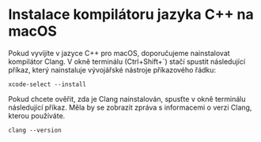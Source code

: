 <h1 data-loc-id="walkthough.mac.install.compiler">Instalace kompilátoru jazyka C++ na macOS</h1>
<p data-loc-id="walkthough.mac.text1">Pokud vyvíjíte v jazyce C++ pro macOS, doporučujeme nainstalovat kompilátor Clang. V okně terminálu (Ctrl+Shift+`) stačí spustit následující příkaz, který nainstaluje vývojářské nástroje příkazového řádku:</p>
<pre><code class="lang-bash">xcode-select --install</code></pre>
<p data-loc-id="walkthough.mac.text2">Pokud chcete ověřit, zda je Clang nainstalován, spusťte v okně terminálu následující příkaz. Měla by se zobrazit zpráva s informacemi o verzi Clang, kterou používáte.</p>
<pre><code class="lang-bash">clang --version</code></pre>
